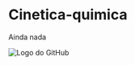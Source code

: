 # Cinetica-quimica
Ainda nada

![Logo do GitHub](https://github.com/Leprechas/Cinetica-quimica/raw/A1.png)
